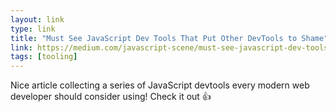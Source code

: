 ```yaml
---
layout: link
type: link
title: "Must See JavaScript Dev Tools That Put Other DevTools to Shame"
link: https://medium.com/javascript-scene/must-see-javascript-dev-tools-that-put-other-dev-tools-to-shame-aca6d3e3d925#.vy7grly9f
tags: [tooling]
---
```

Nice article collecting a series of JavaScript devtools every modern web developer should consider using! Check it out :thumbsup: